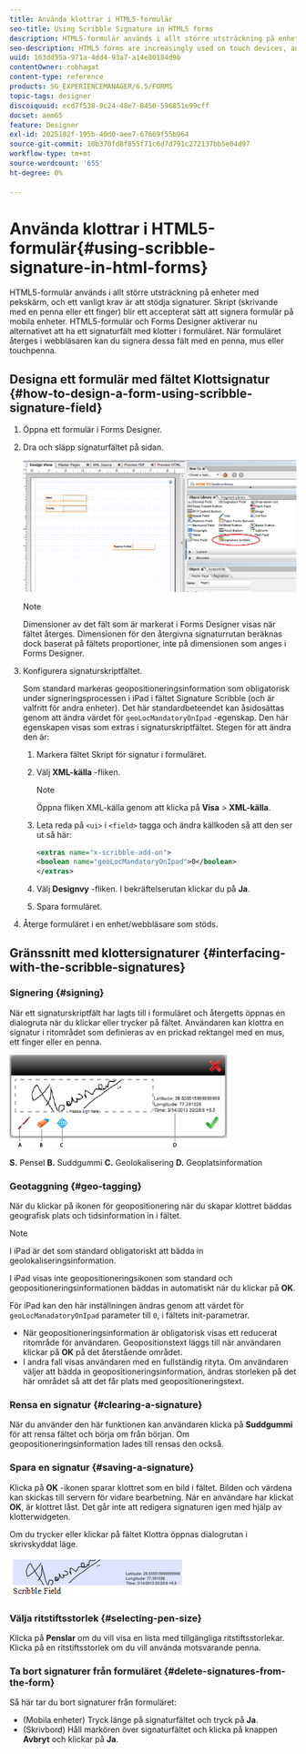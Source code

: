 ```yaml
---
title: Använda klottrar i HTML5-formulär
seo-title: Using Scribble Signature in HTML5 forms
description: HTML5-formulär används i allt större utsträckning på enheter med pekskärm, och ett vanligt krav är att stödja signaturer. Att signera dokument på mobila enheter har blivit ett accepterat sätt att signera formulär på mobila enheter.
seo-description: HTML5 forms are increasingly used on touch devices, and one common requirement is to support signatures. Signing documents on mobile devices is becoming an accepted way of signing forms on mobile devices.
uuid: 163dd55a-971a-4dd4-93a7-a14e80184d9b
contentOwner: robhagat
content-type: reference
products: SG_EXPERIENCEMANAGER/6.5/FORMS
topic-tags: designer
discoiquuid: ecd7f538-9c24-48e7-8450-596851e99cff
docset: aem65
feature: Designer
exl-id: 2025182f-195b-40d0-aee7-67669f55b964
source-git-commit: 10b370fd8f855f71c6d7d791c272137bb5e04d97
workflow-type: tm+mt
source-wordcount: '655'
ht-degree: 0%

---
```


# Använda klottrar i HTML5-formulär{#using-scribble-signature-in-html-forms}

HTML5-formulär används i allt större utsträckning på enheter med pekskärm, och ett vanligt krav är att stödja signaturer. Skript (skrivande med en penna eller ett finger) blir ett accepterat sätt att signera formulär på mobila enheter. HTML5-formulär och Forms Designer aktiverar nu alternativet att ha ett signaturfält med klotter i formuläret. När formuläret återges i webbläsaren kan du signera dessa fält med en penna, mus eller touchpenna.

## Designa ett formulär med fältet Klottsignatur {#how-to-design-a-form-using-scribble-signature-field}

1. Öppna ett formulär i Forms Designer.
1. Dra och släpp signaturfältet på sidan.

   ![designer_scribble](assets/designer_scribble.png)

   >[!NOTE]
   >
   >Dimensioner av det fält som är markerat i Forms Designer visas när fältet återges. Dimensionen för den återgivna signaturrutan beräknas dock baserat på fältets proportioner, inte på dimensionen som anges i Forms Designer.

1. Konfigurera signaturskriptfältet.

   Som standard markeras geopositioneringsinformation som obligatorisk under signeringsprocessen i iPad i fältet Signature Scribble (och är valfritt för andra enheter). Det här standardbeteendet kan åsidosättas genom att ändra värdet för `geoLocMandatoryOnIpad` -egenskap. Den här egenskapen visas som extras i signaturskriptfältet. Stegen för att ändra den är:

   1. Markera fältet Skript för signatur i formuläret.
   1. Välj **XML-källa** -fliken.

      >[!NOTE]
      >
      >Öppna fliken XML-källa genom att klicka på **Visa** > **XML-källa**.

   1. Leta reda på `<ui>` i `<field>` tagga och ändra källkoden så att den ser ut så här:

      ```xml
      <extras name="x-scribble-add-on">
      <boolean name="geoLocMandatoryOnIpad">0</boolean>
      </extras>
      ```

   1. Välj **Designvy** -fliken. I bekräftelserutan klickar du på **Ja**.
   1. Spara formuläret.

1. Återge formuläret i en enhet/webbläsare som stöds.

## Gränssnitt med klottersignaturer {#interfacing-with-the-scribble-signatures}

### Signering {#signing}

När ett signaturskriptfält har lagts till i formuläret och återgetts öppnas en dialogruta när du klickar eller trycker på fältet. Användaren kan klottra en signatur i ritområdet som definieras av en prickad rektangel med en mus, ett finger eller en penna.

![geolokalisering](assets/geolocation.png)

**S.** Pensel **B.** Suddgummi **C.** Geolokalisering **D.** Geoplatsinformation

### Geotaggning {#geo-tagging}

När du klickar på ikonen för geopositionering när du skapar klottret bäddas geografisk plats och tidsinformation in i fältet.

>[!NOTE]
>
I iPad är det som standard obligatoriskt att bädda in geolokaliseringsinformation.

I iPad visas inte geopositioneringsikonen som standard och geopositioneringsinformationen bäddas in automatiskt när du klickar på **OK**.

För iPad kan den här inställningen ändras genom att värdet för `geoLocManadatoryOnIpad` parameter till `0`, i fältets init-parametrar.

* När geopositioneringsinformation är obligatorisk visas ett reducerat ritområde för användaren. Geopositionstext läggs till när användaren klickar på **OK** på det återstående området.
* I andra fall visas användaren med en fullständig rityta. Om användaren väljer att bädda in geopositioneringsinformation, ändras storleken på det här området så att det får plats med geopositioneringstext.

### Rensa en signatur {#clearing-a-signature}

När du använder den här funktionen kan användaren klicka på **Suddgummi** för att rensa fältet och börja om från början. Om geopositioneringsinformation lades till rensas den också.

### Spara en signatur {#saving-a-signature}

Klicka på **OK** -ikonen sparar klottret som en bild i fältet. Bilden och värdena kan skickas till servern för vidare bearbetning. När en användare har klickat **OK**, är klottret låst. Det går inte att redigera signaturen igen med hjälp av klotterwidgeten.

Om du trycker eller klickar på fältet Klottra öppnas dialogrutan i skrivskyddat läge.

![3](assets/3.png)

### Välja ritstiftsstorlek {#selecting-pen-size}

Klicka på **Penslar** om du vill visa en lista med tillgängliga ritstiftsstorlekar. Klicka på en ritstiftsstorlek om du vill använda motsvarande penna.

### Ta bort signaturer från formuläret {#delete-signatures-from-the-form}

Så här tar du bort signaturer från formuläret:

* (Mobila enheter) Tryck länge på signaturfältet och tryck på **Ja**.
* (Skrivbord) Håll markören över signaturfältet och klicka på knappen **Avbryt** och klickar på **Ja**.
